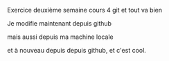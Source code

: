 Exercice deuxième semaine cours 4 git et tout va bien

Je modifie maintenant depuis github

mais aussi depuis ma machine locale

et à nouveau depuis depuis github, et c'est cool. 
